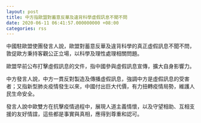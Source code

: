 ```yaml
---
layout: post
title: 中方指歐盟對蓄意反華及違背科學虛假訊息不聞不問
date: 2020-06-11 06:41:57.000000000 +08:00
categories: rss
---
```


中國駐歐盟使團發言人說，歐盟對蓄意反華及違背科學的真正虛假訊息不聞不問，敦促歐方秉持客觀公正立場，以科學及理性處理相關問題。

歐盟早前公布打擊虛假訊息的文件，指中國參與虛假訊息宣傳，擴大自身影響力。

中方發言人說，中方一貫反對製造及傳播虛假訊息，強調中方是虛假訊息的受害者；又指新型肺炎疫情發生以來，中國付出巨大代價，有力扭轉疫情局勢，維護人民生命安全。

發言人說中歐雙方在抗擊疫情過程中，展現人道主義情懷，以及守望相助、互相支援的友好情誼，這些都是事實與真相，應得到尊重和認可。
